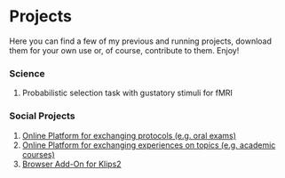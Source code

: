 # Projects

Here you can find a few of my previous and running projects, download them for your own use or, of course, contribute to them.
Enjoy!


### Science
1. Probabilistic selection task with gustatory stimuli for fMRI
### Social Projects
1. [Online Platform for exchanging protocols (e.g. oral exams)](https://github.com/oreiner/Digitales_Skriptenzimmer.git)
2. [Online Platform  for exchanging experiences on topics (e.g. academic courses)](https://github.com/oreiner/Wahlpflichtblock-Gutachter.git)
3. [Browser Add-On for Klips2](https://github.com/oreiner/WPB-Gutacher-Notenspiegel.git)

